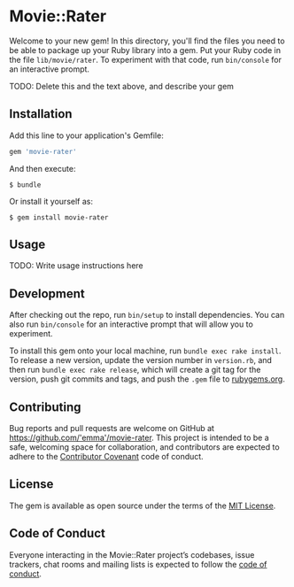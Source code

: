 # Movie::Rater

Welcome to your new gem! In this directory, you'll find the files you need to be able to package up your Ruby library into a gem. Put your Ruby code in the file `lib/movie/rater`. To experiment with that code, run `bin/console` for an interactive prompt.

TODO: Delete this and the text above, and describe your gem

## Installation

Add this line to your application's Gemfile:

```ruby
gem 'movie-rater'
```

And then execute:

    $ bundle

Or install it yourself as:

    $ gem install movie-rater

## Usage

TODO: Write usage instructions here

## Development

After checking out the repo, run `bin/setup` to install dependencies. You can also run `bin/console` for an interactive prompt that will allow you to experiment.

To install this gem onto your local machine, run `bundle exec rake install`. To release a new version, update the version number in `version.rb`, and then run `bundle exec rake release`, which will create a git tag for the version, push git commits and tags, and push the `.gem` file to [rubygems.org](https://rubygems.org).

## Contributing

Bug reports and pull requests are welcome on GitHub at https://github.com/'emma'/movie-rater. This project is intended to be a safe, welcoming space for collaboration, and contributors are expected to adhere to the [Contributor Covenant](http://contributor-covenant.org) code of conduct.

## License

The gem is available as open source under the terms of the [MIT License](https://opensource.org/licenses/MIT).

## Code of Conduct

Everyone interacting in the Movie::Rater project’s codebases, issue trackers, chat rooms and mailing lists is expected to follow the [code of conduct](https://github.com/'emma'/movie-rater/blob/master/CODE_OF_CONDUCT.md).
